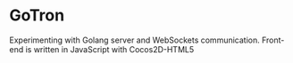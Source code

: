 # GoTron
Experimenting with Golang server and WebSockets communication. Front-end is written in JavaScript with Cocos2D-HTML5
